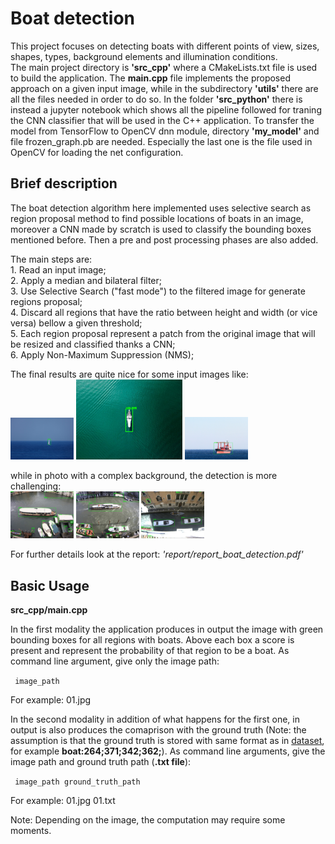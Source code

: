 # Boat detection

This project focuses on detecting boats with different points of view, sizes, shapes, types, background elements and illumination conditions.  
The main project directory is __'src_cpp'__ where a CMakeLists.txt file is used to build the application. The **main.cpp** file implements the proposed approach on a given input image, while in the subdirectory __'utils'__ there are all the files needed in order to do so.
In the folder __'src_python'__ there is instead a jupyter notebook which shows all the pipeline followed for traning the CNN classifier that will be used in the C++ application. To transfer the model from TensorFlow to OpenCV dnn module, directory __'my_model'__ and file frozen_graph.pb are needed. Especially the last one is the file used in OpenCV for loading the net configuration.

## Brief description

The boat detection algorithm here implemented uses selective search as region proposal method to find possible locations of boats in an image, moreover a CNN made by scratch is used to classify the bounding boxes mentioned before. Then a pre and post processing phases are also added.  

The main steps are:  
    1. Read an input image;  
    2. Apply a median and bilateral filter;  
    3. Use Selective Search ("fast mode") to the filtered image for generate regions proposal;  
    4. Discard all regions that have the ratio between height and width (or vice versa) bellow a given threshold;  
    5. Each region proposal represent a patch from the original image that will be resized and classified thanks a CNN;  
    6. Apply Non-Maximum Suppression (NMS);  
    
The final results are quite nice for some input images like: <br> 
<img src="report/figures/det_kaggle/02.jpg" style="width:20%">
<img src="report/figures/my01.jpg" height="128">
<img src="report/figures/det_kaggle/09.jpg" style="width:20%">   

while in photo with a complex background, the detection is more challenging: <br> 
<img src="report/figures/det_venice/09.jpg" style="width:20%">
<img src="report/figures/det_venice/10.jpg" style="width:20%">
<img src="report/figures/det_venice/11.jpg" style="width:20%">  

For further details look at the report: _'report/report_boat_detection.pdf'_

## Basic Usage

**src_cpp/main.cpp**  

In the first modality the application produces in output the image with green bounding boxes for all regions with boats. Above each box a score is present and represent the probability of that region to be a boat. As command line argument, give only the image path:

<code> image_path </code>  

For example:
    01.jpg

In the second modality in addition of what happens for the first one, in output is also produces the comaprison with the ground truth (Note: the assumption is that the ground truth is stored with same format as in [dataset]( https://drive.google.com/file/d/1XkVfXNjq_KMANKUBSlbpPrlMNe9cMhKk/view?usp=sharing), for example **boat:264;371;342;362;**). As command line arguments, give the image path and ground truth path (**.txt file**):

<code> image_path     ground_truth_path </code>  

For example:
    01.jpg 01.txt

Note: Depending on the image, the computation may require some moments.
